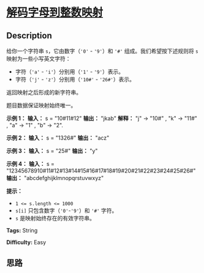 # [解码字母到整数映射][title]

## Description

给你一个字符串 `s`，它由数字（`'0'` \- `'9'`）和 `'#'` 组成。我们希望按下述规则将 `s` 映射为一些小写英文字符：

  * 字符（`'a'` \- `'i'`）分别用（`'1'` - `'9'`）表示。
  * 字符（`'j'` \- `'z'`）分别用（`'10#'` - `'26#'`）表示。 

返回映射之后形成的新字符串。

题目数据保证映射始终唯一。



**示例 1：**
            **输入：** s = "10#11#12"    **输出：** "jkab"    **解释：** "j" -> "10#" , "k" -> "11#" , "a" -> "1" , "b" -> "2".    

**示例 2：**
            **输入：** s = "1326#"    **输出：** "acz"    

**示例 3：**
            **输入：** s = "25#"    **输出：** "y"    

**示例 4：**
            **输入：** s = "12345678910#11#12#13#14#15#16#17#18#19#20#21#22#23#24#25#26#"    **输出：** "abcdefghijklmnopqrstuvwxyz"    



**提示：**

  * `1 <= s.length <= 1000`
  * `s[i]` 只包含数字（`'0'`-`'9'`）和 `'#'` 字符。
  * `s` 是映射始终存在的有效字符串。


**Tags:** String

**Difficulty:** Easy

## 思路

[title]: https://leetcode-cn.com/problems/decrypt-string-from-alphabet-to-integer-mapping
